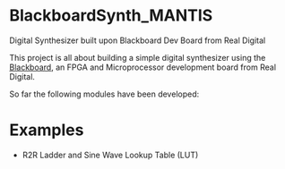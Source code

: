 # BlackboardSynth_MANTIS
 Digital Synthesizer built upon Blackboard Dev Board from Real Digital

This project is all about building a simple digital synthesizer using the [Blackboard](https://www.realdigital.org/hardware/blackboard), an FPGA and Microprocessor development board from Real Digital.

So far the following modules have been developed:

# Examples
* R2R Ladder and Sine Wave Lookup Table (LUT)
